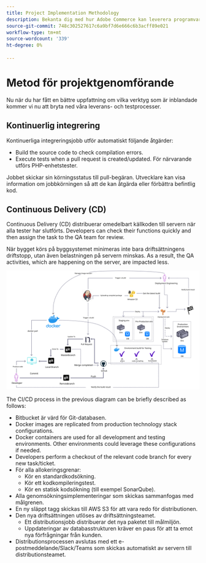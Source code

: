 ```yaml
---
title: Project Implementation Methodology
description: Bekanta dig med hur Adobe Commerce kan leverera programvara.
source-git-commit: 748c302527617c6a9bf7d6e666c6b3acff89e021
workflow-type: tm+mt
source-wordcount: '339'
ht-degree: 0%

---
```



# Metod för projektgenomförande

Nu när du har fått en bättre uppfattning om vilka verktyg som är inblandade kommer vi nu att bryta ned våra leverans- och testprocesser.

## Kontinuerlig integrering

Kontinuerliga integreringsjobb utför automatiskt följande åtgärder:

- Build the source code to check compilation errors.
- Execute tests when a pull request is created/updated. För närvarande utförs PHP-enhetstester.

Jobbet skickar sin körningsstatus till pull-begäran. Utvecklare kan visa information om jobbkörningen så att de kan åtgärda eller förbättra befintlig kod.

## Continuous Delivery (CD)

Continuous Delivery (CD) distribuerar omedelbart källkoden till servern när alla tester har slutförts. Developers can check their functions quickly and then assign the task to the QA team for review.

När bygget körs på byggsystemet minimeras inte bara driftsättningens driftstopp, utan även belastningen på servern minskas. As a result, the QA activities, which are happening on the server, are impacted less.

![Continuous delivery infographic](../../assets/playbooks/cicd.svg)

The CI/CD process in the previous diagram can be briefly described as follows:

- Bitbucket är värd för Git-databasen.
- Docker images are replicated from production technology stack configurations.
- Docker containers are used for all development and testing environments. Other environments could leverage these configurations if needed.
- Developers perform a checkout of the relevant code branch for every new task/ticket.
- För alla allokeringsgrenar:
   - Kör en standardkodsökning.
   - Kör ett kodkompileringstest.
   - Kör en statisk kodsökning (till exempel SonarQube).
- Alla genomsökningsimplementeringar som skickas sammanfogas med målgrenen.
- En ny släppt tagg skickas till AWS S3 för att vara redo för distributionen.
- Den nya driftsättningen utlöses av driftsättningsteamet.
   - Ett distributionsjobb distribuerar det nya paketet till målmiljön.
   - Uppdateringar av databasstrukturen kräver en paus för att ta emot nya förfrågningar från kunden.
- Distributionsprocessen avslutas med ett e-postmeddelande/Slack/Teams som skickas automatiskt av servern till distributionsteamet.
